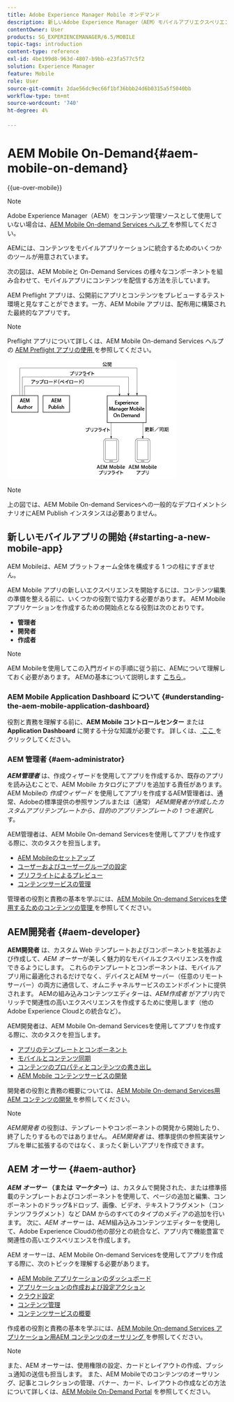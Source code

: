 ```yaml
---
title: Adobe Experience Manager Mobile オンデマンド
description: 新しいAdobe Experience Manager（AEM）モバイルアプリエクスペリエンスを開始するには、コンテンツ編集の準備を整える前に、いくつかの役割で協力する必要があります。 このページでは、AEM Mobile On-Demand サービスの使用を開始する方法について説明します。
contentOwner: User
products: SG_EXPERIENCEMANAGER/6.5/MOBILE
topic-tags: introduction
content-type: reference
exl-id: 4be199d8-963d-4807-b9bb-e23fa577c5f2
solution: Experience Manager
feature: Mobile
role: User
source-git-commit: 2dae56dc9ec66f1bf36bbb24d6b0315a5f5040bb
workflow-type: tm+mt
source-wordcount: '740'
ht-degree: 4%

---
```


# AEM Mobile On-Demand{#aem-mobile-on-demand}

{{ue-over-mobile}}

>[!NOTE]
>
>Adobe Experience Manager（AEM）をコンテンツ管理ソースとして使用していない場合は、[AEM Mobile On-demand Services ヘルプ ](https://helpx.adobe.com/jp/digital-publishing-solution/topics.html) を参照してください。

AEMには、コンテンツをモバイルアプリケーションに統合するためのいくつかのツールが用意されています。

次の図は、AEM Mobileと On-Demand Services の様々なコンポーネントを組み合わせて、モバイルアプリにコンテンツを配信する方法を示しています。

AEM Preflight アプリは、公開前にアプリとコンテンツをプレビューするテスト環境と見なすことができます。一方、AEM Mobile アプリは、配布用に構築された最終的なアプリです。

>[!NOTE]
>
>Preflight アプリについて詳しくは、AEM Mobile On-demand Services ヘルプの [AEM Preflight アプリの使用 ](https://helpx.adobe.com/jp/digital-publishing-solution/help/preflight-app.html) を参照してください。

![chlimage_1-171](assets/chlimage_1-171.png)

>[!NOTE]
>
>上の図では、AEM Mobile On-demand Servicesへの一般的なデプロイメントシナリオにAEM Publish インスタンスは必要ありません。

## 新しいモバイルアプリの開始 {#starting-a-new-mobile-app}

AEM Mobileは、AEM プラットフォーム全体を構成する 1 つの柱にすぎません。

AEM Mobile アプリの新しいエクスペリエンスを開始するには、コンテンツ編集の準備を整える前に、いくつかの役割で協力する必要があります。 AEM Mobile アプリケーションを作成するための開始点となる役割は次のとおりです。

* **管理者**
* **開発者**
* **作成者**

>[!NOTE]
>
>AEM Mobileを使用してこの入門ガイドの手順に従う前に、AEMについて理解しておく必要があります。 AEMの基本について説明します [ こちら ](/help/sites-deploying/deploy.md)。

### AEM Mobile Application Dashboard について {#understanding-the-aem-mobile-application-dashboard}

役割と責務を理解する前に、**AEM Mobile コントロールセンター** または **Application Dashboard** に関する十分な知識が必要です。 詳しくは、[ ここ ](/help/mobile/mobile-apps-ondemand-application-dashboard.md) をクリックしてください。

### AEM 管理者 {#aem-administrator}

***AEM管理者*** は、作成ウィザードを使用してアプリを作成するか、既存のアプリを読み込むことで、AEM Mobile カタログにアプリを追加する責任があります。 AEM Mobileの *作成ウィザード* を使用してアプリを作成するAEM管理者は、通常、Adobeの標準提供の参照サンプルまたは（通常） *AEM開発者が作成したカスタムアプリテンプレートから、目的のアプリテンプレートの 1 つを選択し* す。

AEM管理者は、AEM Mobile On-demand Servicesを使用してアプリを作成する際に、次のタスクを担当します。

* [AEM Mobileのセットアップ](/help/mobile/aem-mobile-setup.md)
* [ユーザーおよびユーザーグループの設定](/help/mobile/aem-mobile-configure-users.md)
* [プリフライトによるプレビュー](/help/mobile/aem-mobile-manage-ondemand-services.md)
* [コンテンツサービスの管理](/help/mobile/developing-content-services.md)

管理者の役割と責務の基本を学ぶには、[AEM Mobile On-demand Servicesを使用するためのコンテンツの管理 ](/help/mobile/aem-mobile.md) を参照してください。

## AEM開発者 {#aem-developer}

**AEM開発者** は、カスタム Web テンプレートおよびコンポーネントを拡張および作成して、*AEM オーサー*が美しく魅力的なモバイルエクスペリエンスを作成できるようにします。 これらのテンプレートとコンポーネントは、モバイルアプリ用に最適化されるだけでなく、デバイスとAEM サーバー（任意のリモートサーバー）の両方に通信して、オムニチャネルサービスのエンドポイントに提供されます。 AEMの組み込みコンテンツエディターは、*AEM作成者* がアプリ内でリッチで関連性の高いエクスペリエンスを作成するために使用します（他のAdobe Experience Cloudとの統合など）。

AEM開発者は、AEM Mobile On-demand Servicesを使用してアプリを作成する際に、次のタスクを担当します。

* [アプリのテンプレートとコンポーネント](/help/mobile/app-templates-and-components1.md)
* [モバイルとコンテンツ同期](/help/mobile/mobile-ondemand-contentsync.md)
* [コンテンツのプロパティとコンテンツの書き出し](/help/mobile/on-demand-content-properties-exporting.md)
* [AEM Mobile コンテンツサービスの開発](/help/mobile/developing-content-services.md)

開発者の役割と責務の概要については、[AEM Mobile On-demand Services用AEM コンテンツの開発 ](/help/mobile/aem-mobile-on-demand.md) を参照してください。

>[!NOTE]
>
>*AEM開発者* の役割は、テンプレートやコンポーネントの開発から開始したり、終了したりするものではありません。 *AEM開発者* は、標準提供の参照実装サンプルを単に拡張するのではなく、まったく新しいアプリを作成できます。

## AEM オーサー {#aem-author}

***AEM オーサー* （または *マーケター*） &#x200B;** は、カスタムで開発された、または標準搭載のテンプレートおよびコンポーネントを使用して、ページの追加と編集、コンポーネントのドラッグ&amp;ドロップ、画像、ビデオ、テキストフラグメント（コンテンツフラグメント）など DAM からのすべてのタイプのメディアの追加を行います。 次に、*AEM オーサー* は、AEM組み込みコンテンツエディターを使用して、Adobe Experience Cloudの他の部分との統合など、アプリ内で機能豊富で関連性の高いエクスペリエンスを作成します。

AEM オーサーは、AEM Mobile On-demand Servicesを使用してアプリを作成する際に、次のトピックを理解する必要があります。

* [AEM Mobile アプリケーションのダッシュボード](/help/mobile/mobile-apps-ondemand-application-dashboard.md)
* [アプリケーションの作成および設定アクション](/help/mobile/mobile-apps-ondemand-application-create-configure-action.md)
* [クラウド設定](/help/mobile/mobile-on-demand-associating-an-on-demand-app-to-cloud-configuration.md)
* [コンテンツ管理](/help/mobile/mobile-apps-ondemand-manage-content-ondemand.md)
* [コンテンツサービスの概要](/help/mobile/develop-content-as-a-service.md)

作成者の役割と責務の基本を学ぶには、[AEM Mobile On-demand Services アプリケーション用AEM コンテンツのオーサリング ](/help/mobile/mobile-apps-ondemand.md) を参照してください。

>[!NOTE]
>
>また、AEM オーサーは、使用権限の設定、カードとレイアウトの作成、プッシュ通知の送信も担当します。 また、AEM Mobileでのコンテンツのオーサリング、記事とコレクションの管理、バナー、カード、レイアウトの作成などの方法について詳しくは、[AEM Mobile On-Demand Portal](https://helpx.adobe.com/jp/digital-publishing-solution/topics.html#dynamicpod_reference_2) を参照してください。

